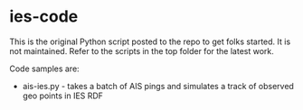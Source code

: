 # ies-code

This is the original Python script posted to the repo to get folks started. It is not maintained. Refer to the scripts in the top folder for the latest work. 

Code samples are:

* ais-ies.py - takes a batch of AIS pings and simulates a track of observed geo points in IES RDF
